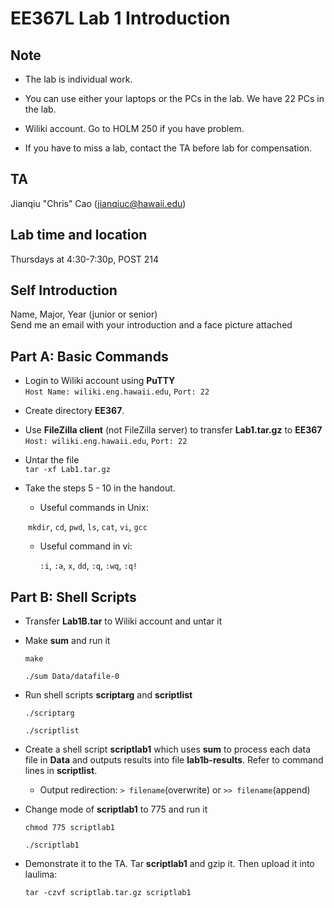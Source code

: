 # EE367L Lab 1 Introduction
## Note

  - The lab is individual work.
  
  - You can use either your laptops or the PCs in the lab. We have 22 PCs in the lab.
  
  - Wiliki account. Go to HOLM 250 if you have problem.
  
  - If you have to miss a lab, contact the TA before lab for compensation.



## TA

  Jianqiu "Chris" Cao (jianqiuc@hawaii.edu)
## Lab time and location
  Thursdays at 4:30-7:30p, POST 214
## Self Introduction
  Name, Major, Year (junior or senior)  
  Send me an email with your introduction and a face picture attached



## Part A: Basic Commands

- Login to Wiliki account using **PuTTY**  
  `Host Name: wiliki.eng.hawaii.edu`, `Port: 22`

- Create directory **EE367**. 

- Use **FileZilla client** (not FileZilla server) to transfer **Lab1.tar.gz** to **EE367**  
  `Host: wiliki.eng.hawaii.edu`, `Port: 22`

- Untar the file  
  `tar -xf Lab1.tar.gz`

- Take the steps 5 - 10 in the handout. 

  - Useful commands in Unix:

  ​      `mkdir`, `cd`, `pwd`, `ls`, `cat`, `vi`, `gcc`

  - Useful command in vi:

    `:i`, `:a`, `x`, `dd`, `:q`, `:wq`, `:q!`




## Part B: Shell Scripts

- Transfer **Lab1B.tar** to Wiliki account and untar it

- Make **sum** and run it

  `make`

  `./sum Data/datafile-0`

- Run shell scripts **scriptarg** and **scriptlist**

  `./scriptarg`

  `./scriptlist`

- Create a shell script **scriptlab1** which uses **sum** to process each data file in **Data** and outputs results into file **lab1b-results**. Refer to command lines in **scriptlist**.

  - Output redirection: `> filename`(overwrite) or `>> filename`(append)

- Change mode of  **scriptlab1** to 775 and run it

  `chmod 775 scriptlab1`

  `./scriptlab1`

- Demonstrate it to the TA. Tar **scriptlab1** and gzip it. Then upload it into laulima:

  `tar -czvf scriptlab.tar.gz scriptlab1`

  ​





